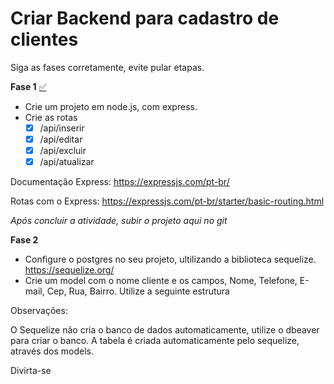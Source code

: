 
# Criar Backend para cadastro de clientes

Siga as fases corretamente, evite pular etapas.

**Fase 1**  [✅](https://emojipedia.org/check-mark-button/)

- Crie um projeto em node.js, com express.
- Crie as rotas 
	 - [x] /api/inserir
	 - [x] /api/editar
	 - [x] /api/excluir
	 - [x] /api/atualizar

Documentação Express: https://expressjs.com/pt-br/

Rotas com o Express: https://expressjs.com/pt-br/starter/basic-routing.html

*Após concluir a atividade, subir o projeto aqui no git*

**Fase 2** 

- Configure o postgres no seu projeto, ultilizando a biblioteca sequelize. https://sequelize.org/
- Crie um model com o nome cliente e os campos, Nome, Telefone, E-mail, Cep, Rua, Bairro.
Utilize a seguinte estrutura

Observações:

O Sequelize não cria o banco de dados automaticamente, utilize o dbeaver para criar o banco.
A tabela é criada automaticamente pelo sequelize, através dos models.

Divirta-se
